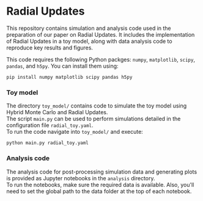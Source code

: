 # Radial Updates
This repository contains simulation and analysis code used in the preparation of our paper on Radial Updates. It includes the implementation of Radial Updates in a toy model, along with data analysis code to reproduce key results and figures.  

This code requires the following Python packges: `numpy`, `matplotlib`, `scipy`, `pandas`, and `h5py`. 
You can install them using:
```
pip install numpy matplotlib scipy pandas h5py
```

### Toy model
The directory `toy_model/` contains code to simulate the toy model using Hybrid Monte Carlo and Radial Updates.  
The script `main.py` can be used to perform simulations detailed in the configuration file `radial_toy.yaml`.  
To run the code navigate into `toy_model/` and execute: 
```
python main.py radial_toy.yaml
```


### Analysis code
The analysis code for post-processing simulation data and generating plots is provided as Jupyter notebooks in the `analysis` directory.  
To run the notebooks, make sure the required data is available. Also, you'll need to set the global path to the data folder at the top of each notebook. 
